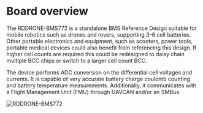 # Board overview

The RDDRONE-BMS772 is a standalone BMS Reference Design suitable for mobile robotics such as drones and rovers, supporting 3-6 cell batteries. Other portable electronics and equipment, such as scooters, power tools, portable medical devices could also benefit from referencing this design. If higher cell counts are required this could be redesigned to daisy chain multiple BCC chips or switch to a larger cell count BCC. 

The device performs ADC conversion on the differential cell voltages and currents. It is capable of very accurate battery charge coulomb counting and battery temperature measurements. Additionally, it communicates with a Flight Management Unit \(FMU\) through UAVCAN and/or an SMBus.

![RDDRONE-BMS772](../../.gitbook/assets/rddrone-bms772_iso.jpg)

